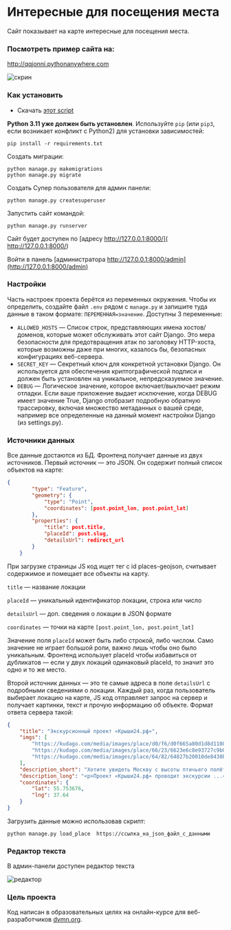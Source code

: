 # Интересные для посещения места

Сайт показывает на карте интересные для посещения места.

### Посмотреть пример сайта на:
http://qqjonni.pythonanywhere.com

![скрин](https://github.com/devmanorg/where-to-go-frontend/raw/master/.gitbook/assets/site.png)


### Как установить

* Скачать [этот script](https://github.com/miazigoo/where_to_go)

**Python 3.11 уже должен быть установлен**. 
Используйте `pip` (или `pip3`, если возникает конфликт с Python2) для установки зависимостей:
```properties
pip install -r requirements.txt
```

Создать миграции:
```properties
python manage.py makemigrations
python manage.py migrate
```

Создать Супер пользователя для админ панели:
```properties
python manage.py createsuperuser
```

Запустить сайт командой:
```properties
python manage.py runserver

```
Сайт будет доступен по [адресу http://127.0.0.1:8000/]( http://127.0.0.1:8000/)

Войти в панель [администратора http://127.0.0.1:8000/admin](http://127.0.0.1:8000/admin)


### Настройки

Часть настроек проекта берётся из переменных окружения. Чтобы их определить, создайте файл `.env` рядом с `manage.py` и запишите туда данные в таком формате: `ПЕРЕМЕННАЯ=значение`.
Доступны 3 переменные:
- `ALLOWED_HOSTS` — Список строк, представляющих имена хостов/доменов, которые может обслуживать этот сайт Django. Это мера безопасности для предотвращения атак по заголовку HTTP-хоста, которые возможны даже при многих, казалось бы, безопасных конфигурациях веб-сервера.
- `SECRET_KEY` — Секретный ключ для конкретной установки Django. Он используется для обеспечения криптографической подписи и должен быть установлен на уникальное, непредсказуемое значение.
- `DEBUG` — Логическое значение, которое включает/выключает режим отладки. Если ваше приложение выдает исключение, когда DEBUG имеет значение True, Django отобразит подробную обратную трассировку, включая множество метаданных о вашей среде, например все определенные на данный момент настройки Django (из settings.py).


### Источники данных
Все данные достаются из БД. 
Фронтенд получает данные из двух источников. Первый источник — это JSON. Он содержит полный список объектов на карте:
``` json
{
        "type": "Feature",
        "geometry": {
            "type": "Point",
            "coordinates": [post.point_lon, post.point_lat]
        },
        "properties": {
            "title": post.title,
            "placeId": post.slug,
            "detailsUrl": redirect_url
        }
    }
```
При загрузке страницы JS код ищет тег с id places-geojson, считывает содержимое и помещает все объекты на карту.

`title` — название локации

`placeId` — уникальный идентификатор локации, строка или число

`detailsUrl` — доп. сведения о локации в JSON формате

`coordinates` — точки на карте `[post.point_lon, post.point_lat]`

Значение поля `placeId` может быть либо строкой, либо числом. Само значение не играет большой роли, важно лишь чтобы оно было уникальным. Фронтенд использует placeId чтобы избавиться от дубликатов — если у двух локаций одинаковый placeId, то значит это одно и то же место.

Второй источник данных — это те самые адреса в поле `detailsUrl` c подробными сведениями о локации. Каждый раз, когда пользователь выбирает локацию на карте, JS код отправляет запрос на сервер и получает картинки, текст и прочую информацию об объекте. Формат ответа сервера такой:
```json
{
    "title": "Экскурсионный проект «Крыши24.рф»",
    "imgs": [
        "https://kudago.com/media/images/place/d0/f6/d0f665a80d1d8d110826ba797569df02.jpg",
        "https://kudago.com/media/images/place/66/23/6623e6c8e93727c9b0bb198972d9e9fa.jpg",
        "https://kudago.com/media/images/place/64/82/64827b20010de8430bfc4fb14e786c19.jpg",
    ],
    "description_short": "Хотите увидеть Москву с высоты птичьего полёта?",
    "description_long": "<p>Проект «Крыши24.рф» проводит экскурсии ...</p>",
    "coordinates": {
        "lat": 55.753676,
        "lng": 37.64
    }
}
```

Загрузить данные можно использовав скрипт:
```properties
python manage.py load_place  https://ссылка_на_json_файл_с_данными
```
### Редактор текста
В админ-панели доступен редактор текста

![редактор](https://github.com/miazigoo/where_to_go/assets/55626306/44605f91-18cb-4921-b71a-aaa59ddea4ff)



### Цель проекта

Код написан в образовательных целях на онлайн-курсе для веб-разработчиков [dvmn.org](https://dvmn.org/).
